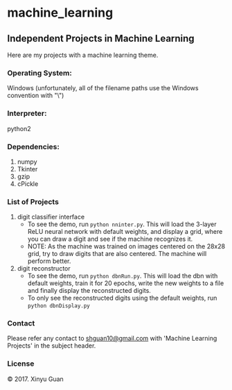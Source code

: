 # machine_learning
## Independent Projects in Machine Learning

Here are my projects with a machine learning theme.

### Operating System: 
Windows (unfortunately, all of the filename paths use the Windows convention with "\\")

### Interpreter: 
python2

### Dependencies: 
1. numpy
2. Tkinter
3. gzip
4. cPickle

### List of Projects
1. digit classifier interface
   + To see the demo, run `python nninter.py`. This will load the 3-layer ReLU neural network with default weights, and display a grid, where you can draw a digit and see if the machine recognizes it. 
   + NOTE: As the machine was trained on images centered on the 28x28 grid, try to draw digits that are also centered. The machine will perform better.
2. digit reconstructor
    + To see the demo, run `python dbnRun.py`. This will load the dbn with default weights, train it for 20 epochs, write the new weights to a file and finally display the reconstructed digits.
    + To only see the reconstructed digits using the default weights, run `python dbnDisplay.py`

### Contact
Please refer any contact to <shguan10@gmail.com> with 'Machine Learning Projects' in the subject header.

### License
© 2017. Xinyu Guan

